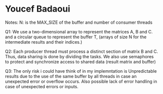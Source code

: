 # Youcef Badaoui

Notes:
N: is the MAX_SIZE of the buffer and number of consumer threads

Q1:
We use a two-dimensional array to represent the matrices A, B and C.
and a circular queue to represent the buffer T, (arrays of size N for the intermediate results and their indices.)

Q2:
Each producer thread must process a distinct section of matrix B and C. Thus, data sharing is done by dividing the tasks.
We also use semaphores to protect and synchronize access to shared data (result matrix and buffer)

Q3:
The only risk i could have think of in my implemntation is Unpredictable results due to the use of the same buffer by all threads in case an unexpected error or overflow occurs.
Also possible lack of error handling in case of unexpected errors or inputs.
